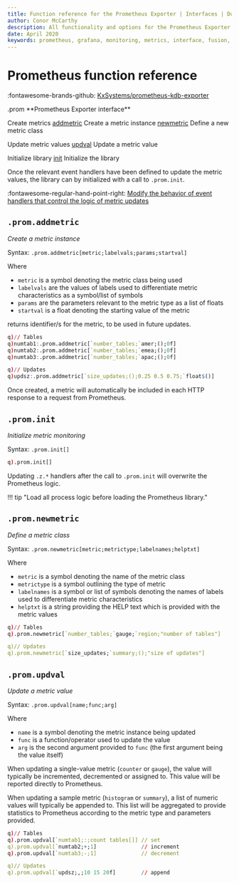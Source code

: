 ```yaml
---
title: Function reference for the Prometheus Exporter | Interfaces | Documentation for kdb+ and q
author: Conor McCarthy
description: All functionality and options for the Prometheus Exporter for kdb+ metrics
date: April 2020
keywords: prometheus, grafana, monitoring, metrics, interface, fusion, exporter, visualization, q
---
```

# Prometheus function reference

:fontawesome-brands-github:
[KxSystems/prometheus-kdb-exporter](https://github.com/KxSystems/prometheus-kdb-exporter)

<div markdown="1" class="typewriter">
.prom   **Prometheus Exporter interface**

Create metrics
  [addmetric](#promaddmetric)         Create a metric instance
  [newmetric](#promnewmetric)         Define a new metric class

Update metric values
  [updval](#promupdval)            Update a metric value

Initialize library
  [init](#prominit)              Initialize the library
</div>

Once the relevant event handlers have been defined to update the metric values, the library can by initialized with a call to `.prom.init`.

:fontawesome-regular-hand-point-right:
[Modify the behavior of event handlers that control the logic of metric updates](event-handlers.md)





## `.prom.addmetric`

_Create a metric instance_

Syntax: `.prom.addmetric[metric;labelvals;params;startval]`

Where

-   `metric` is a symbol denoting the metric class being used
-   `labelvals` are the values of labels used to differentiate metric characteristics as a symbol/list of symbols
-   `params` are the parameters relevant to the metric type as a list of floats
-   `startval` is a float denoting the starting value of the metric

returns identifier/s for the metric, to be used in future updates.

```q
q)// Tables
q)numtab1:.prom.addmetric[`number_tables;`amer;();0f]
q)numtab2:.prom.addmetric[`number_tables;`emea;();0f]
q)numtab3:.prom.addmetric[`number_tables;`apac;();0f]

q)// Updates
q)updsz:.prom.addmetric[`size_updates;();0.25 0.5 0.75;`float$()]
```

Once created, a metric will automatically be included in each HTTP response to a request from Prometheus.


## `.prom.init`

_Initialize metric monitoring_

Syntax: `.prom.init[]`

```q
q).prom.init[]
```

Updating `.z.*` handlers after the call to `.prom.init` will overwrite the Prometheus logic. 

!!! tip "Load all process logic before loading the Prometheus library."


## `.prom.newmetric`

_Define a metric class_

Syntax: `.prom.newmetric[metric;metrictype;labelnames;helptxt]`

Where

-   `metric` is a symbol denoting the name of the metric class
-   `metrictype` is a symbol outlining the type of metric
-   `labelnames` is a symbol or list of symbols denoting the names of labels used to differentiate metric characteristics
-   `helptxt` is a string providing the HELP text which is provided with the metric values

```q
q)// Tables
q).prom.newmetric[`number_tables;`gauge;`region;"number of tables"]

q)// Updates
q).prom.newmetric[`size_updates;`summary;();"size of updates"]
```


## `.prom.updval`

_Update a metric value_

Syntax: `.prom.updval[name;func;arg]`

Where

-   `name` is a symbol denoting the metric instance being updated
-   `func` is a function/operator used to update the value
-   `arg` is the second argument provided to `func` (the first argument being the value itself)

When updating a single-value metric (`counter` or `gauge`), the value will typically be incremented, decremented or assigned to. This value will be reported directly to Prometheus.

When updating a sample metric (`histogram` or `summary`), a list of numeric values will typically be appended to. This list will be aggregated to provide statistics to Prometheus according to the metric type and parameters provided.

```q
q)// Tables
q).prom.updval[`numtab1;:;count tables[]] // set
q).prom.updval[`numtab2;+;1]              // increment
q).prom.updval[`numtab3;-;1]              // decrement

q)// Updates
q).prom.updval[`updsz;,;10 15 20f]        // append
```


